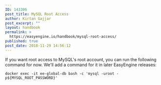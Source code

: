 ```yaml
---
ID: 143306
post_title: MySQL Root Access
author: Kirtan Gajjar
post_excerpt: ""
layout: handbook
permalink: >
  https://easyengine.io/handbook/mysql-root-access/
published: true
post_date: 2018-11-29 14:56:12
---
```

<!-- wp:paragraph -->
<p>If you want root access to MySQL's root account, you can run the following command for now. We'll add a command for it in later EasyEngine releases:</p>
<!-- /wp:paragraph -->

<!-- wp:code -->
<pre class="wp-block-code"><code>docker exec -it ee-global-db bash -c 'mysql -uroot -p${MYSQL_ROOT_PASSWORD}'</code></pre>
<!-- /wp:code -->

<!-- wp:paragraph -->
<p></p>
<!-- /wp:paragraph -->

<!-- wp:paragraph -->
<p></p>
<!-- /wp:paragraph -->